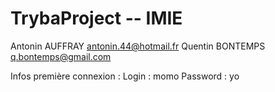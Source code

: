 TrybaProject -- IMIE
====================

Antonin AUFFRAY antonin.44@hotmail.fr
Quentin BONTEMPS q.bontemps@gmail.com

Infos première connexion :
Login : momo
Password : yo

